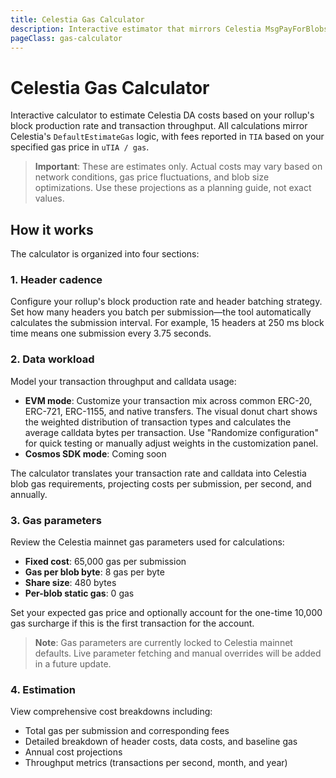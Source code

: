 ```yaml
---
title: Celestia Gas Calculator
description: Interactive estimator that mirrors Celestia MsgPayForBlobs gas logic with a focus on header sizing.
pageClass: gas-calculator
---
```


# Celestia Gas Calculator

Interactive calculator to estimate Celestia DA costs based on your rollup's block production rate and transaction throughput. All calculations mirror Celestia's `DefaultEstimateGas` logic, with fees reported in `TIA` based on your specified gas price in `uTIA / gas`.

> **Important**: These are estimates only. Actual costs may vary based on network conditions, gas price fluctuations, and blob size optimizations. Use these projections as a planning guide, not exact values.

## How it works

The calculator is organized into four sections:

### 1. Header cadence

Configure your rollup's block production rate and header batching strategy. Set how many headers you batch per submission—the tool automatically calculates the submission interval. For example, 15 headers at 250 ms block time means one submission every 3.75 seconds.

### 2. Data workload

Model your transaction throughput and calldata usage:

- **EVM mode**: Customize your transaction mix across common ERC-20, ERC-721, ERC-1155, and native transfers. The visual donut chart shows the weighted distribution of transaction types and calculates the average calldata bytes per transaction. Use "Randomize configuration" for quick testing or manually adjust weights in the customization panel.
- **Cosmos SDK mode**: Coming soon

The calculator translates your transaction rate and calldata into Celestia blob gas requirements, projecting costs per submission, per second, and annually.

### 3. Gas parameters

Review the Celestia mainnet gas parameters used for calculations:
- **Fixed cost**: 65,000 gas per submission
- **Gas per blob byte**: 8 gas per byte
- **Share size**: 480 bytes
- **Per-blob static gas**: 0 gas

Set your expected gas price and optionally account for the one-time 10,000 gas surcharge if this is the first transaction for the account.

> **Note**: Gas parameters are currently locked to Celestia mainnet defaults. Live parameter fetching and manual overrides will be added in a future update.

### 4. Estimation

View comprehensive cost breakdowns including:
- Total gas per submission and corresponding fees
- Detailed breakdown of header costs, data costs, and baseline gas
- Annual cost projections
- Throughput metrics (transactions per second, month, and year)

<CelestiaGasEstimator />
